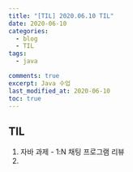 ```yaml
---
title: "[TIL] 2020.06.10 TIL"
date: 2020-06-10
categories:
  - blog
  - TIL
tags:
  - java

comments: true
excerpt: Java 수업
last_modified_at: 2020-06-10
toc: true
---
```


## TIL
1) 자바 과제 - 1:N 채팅 프로그램 리뷰
2) 
